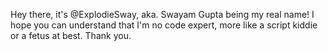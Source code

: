 Hey there, it's @ExplodieSway, aka. Swayam Gupta being my real name! I hope you can understand that I'm no code expert, more like a script kiddie or a fetus at best. Thank you.

<!---
ExplodieSway/ExplodieSway is a ✨ special ✨ repository because its `README.md` (this file) appears on your GitHub profile.
You can click the Preview link to take a look at your changes.
--->
